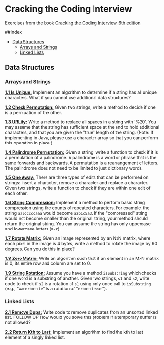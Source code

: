# Cracking the Coding Interview

Exercises from the book [Cracking the Coding Interview, 6th edition](http://www.crackingthecodinginterview.com/)

##Index
* [Data Structures](#data-structures)
  * [Arrays and Strings](#arrays-and-strings)
  * [Linked Lists](#linked-lists)
  
## Data Structures
### Arrays and Strings
**[1.1 Is Unique:](https://github.com/munyari/CTCI/blob/master/Data_Structures/Array_String/UniqueString.java)** Implement an algorithm to determine if a string has all unique characters. What if you cannot use additional data structures?

**[1.2 Check Permutation:](https://github.com/munyari/CTCI/blob/master/Data_Structures/Array_String/CheckPermutation.java)** Given two strings, write a method to decide if one is a permuation of the other.

**[1.3 URLify:](https://github.com/munyari/CTCI/blob/master/Data_Structures/Array_String/URLify.java)** Write a method to replace all spaces in a string with '%20'. You may assume that the string has sufficient space at the end to hold additional characters, and that you are given the "true" length of the string. (Note: If implementing in Java, please use a character array so that you can perform this operation in place.)

**[1.4 Palindrome Permutation:](https://github.com/munyari/CTCI/blob/master/Data_Structures/Array_String/PalindromePermutation.java)** Given a string, write a function to check if it is a permutation of a palindrome. A palindrome is a word or phrase that is the same forwards and backwards. A permutation is a rearrangement of letters. The palindrome does not need to be limited to just dictionary words.

**[1.5 One Away:](https://github.com/munyari/CTCI/blob/master/Data_Structures/Array_String/OneAway.java)** There are three types of edits that can be performed on strings: insert a character, remove a character and replace a character. Given two strings, write a function to check if they are within one edit of each other.

**[1.6 String Compression:](https://github.com/munyari/CTCI/blob/master/Data_Structures/Array_String/StringCompression.java)** Implement a method to perform basic string compression using the counts of repeated characters. For example, the string `aabcccccaaa` would become `a2b1c5a3`. If the "compressed" string would not become smaller than the original string, your method should return the original string. You can assume the string has only uppercase and lowercase letters (a-z).

**[1.7 Rotate Matrix:](https://github.com/munyari/CTCI/blob/master/Data_Structures/Array_String/RotateMatrix.java)** Given an image represented by an NxN matrix, where each pixel in the image is 4 bytes, write a method to rotate the image by 90 degrees. Can you do this in place?

**[1.8 Zero Matrix:](https://github.com/munyari/CTCI/blob/master/Data_Structures/Array_String/ZeroMatrix.java)** Write an algorithm such that if an element in an MxN matrix is 0, its entire row and column are set to 0.

**[1.9 String Rotation:](https://github.com/munyari/CTCI/blob/master/Data_Structures/Array_String/StringRotation.java)** Assume you have a method `isSubstring` which checks if one word is a substring of another. Given two strings, `s1` and `s2`, write code to check if `s2` is a rotation of `s1` using only once call to `isSubstring` (e.g., "`waterbottle`" is a rotation of "`erbottlewat`").

### Linked Lists
**[2.1 Remove Dups:](https://github.com/munyari/CTCI/blob/master/Data_Structures/Linked_List/RemoveDuplicates.java)** Write code to remove duplicates from an unsorted linked list.
FOLLOW UP
How would you solve this problem if a temporary buffer is not allowed?

**[2.2 Return Kth to Last:](https://github.com/munyari/CTCI/blob/master/Data_Structures/Linked_List/KthToLast.java)** Implement an algorithm to find the kth to last element of a singly linked list.

